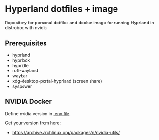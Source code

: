 # Hyperland dotfiles + image

Repository for personal dotfiles and docker image for running Hyprland in distrobox with nvidia

## Prerequisites

- hyprland
- hyprlock
- hypridle
- rofi-wayland
- waybar
- xdg-desktop-portal-hyprland (screen share)
- syspower

## NVIDIA Docker

Define nvidia version in [.env file](.env).

Get your version from here:
* https://archive.archlinux.org/packages/n/nvidia-utils/

